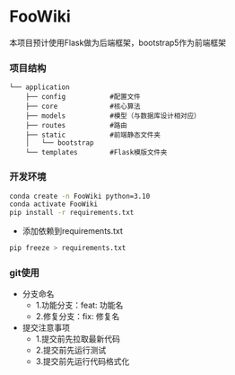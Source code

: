 # FooWiki

本项目预计使用Flask做为后端框架，bootstrap5作为前端框架

### 项目结构
```
└── application
    ├── config           #配置文件
    ├── core             #核心算法
    ├── models           #模型（与数据库设计相对应）
    ├── routes           #路由
    ├── static           #前端静态文件夹
    │   └── bootstrap
    └── templates        #Flask模版文件夹
```

### 开发环境

```bash
conda create -n FooWiki python=3.10
conda activate FooWiki
pip install -r requirements.txt
```

- 添加依赖到requirements.txt
```bash
pip freeze > requirements.txt
```

### git使用
- 分支命名
  - 1.功能分支：feat: 功能名
  - 2.修复分支：fix: 修复名
- 提交注意事项
  - 1.提交前先拉取最新代码
  - 2.提交前先运行测试
  - 3.提交前先运行代码格式化